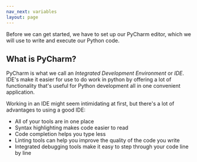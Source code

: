 ```yaml
---
nav_next: variables
layout: page
---
```


Before we can get started, we have to set up our PyCharm editor, which we will use to write and execute our Python code. 

<div class="aside" markdown="1">

## What is PyCharm?
PyCharm is what we call an *Integrated Development Environment* or *IDE*. IDE's make it easier for use to do work in python by offering a lot of functionality that's useful for Python development all in one convenient application. 

Working in an IDE might seem intimidating at first, but there's a lot of advantages to using a good IDE:
* All of your tools are in one place
* Syntax highlighting makes code easier to read
* Code completion helps you type less
* Linting tools can help you improve the quality of the code you write
* Integrated debugging tools make it easy to step through your code line by line

</div>




